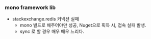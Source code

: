 ### mono framework lib
  * stackexchange.redis 커넥션 실패
    * mono 빌드로 해주어야만 성공, Nuget으로 획득 시, 접속 실패 발생.
    * sync 로 할 경우 매우 매우 느리다.